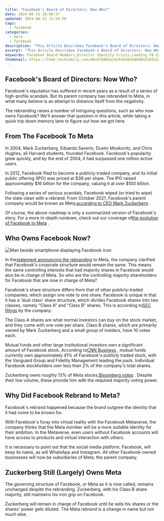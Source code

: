 ```yaml
---
title: "Facebook's Board of Directors: Now Who?"
date: 2024-06-21 20:58:57
updated: 2024-06-23 11:54:50
tags:
  - facebook
categories:
  - meta
  - facebook
description: "This Article Describes Facebook's Board of Directors: Now Who?"
excerpt: "This Article Describes Facebook's Board of Directors: Now Who?"
keywords: Facebook Board Members,Director Identity Crisis,Leading FB Executives,FB Governance Unknown,Social Media Oversight,CEO Impact on Fb,Directors of FB
thumbnail: https://thmb.techidaily.com/40c676885a2dc616461b86984d2bb33aa0260b3072dcf3b79b657b93df0cfe34.jpg
---
```


## Facebook's Board of Directors: Now Who?

 Facebook's reputation has suffered in recent years as a result of a series of high-profile scandals. But its parent company has rebranded to Meta, in what many believe is an attempt to distance itself from the negativity.

 The rebranding raises a number of intriguing questions, such as who now owns Facebook? We'll answer that question in this article, while taking a quick trip down memory lane to figure out how we got here.

## From The Facebook To Meta

 In 2004, Mark Zuckerberg, Eduardo Saverin, Dustin Moskovitz, and Chris Hughes, all Harvard students, founded Facebook. Facebook's popularity grew quickly, and by the end of 2004, it had surpassed one million active users.

 In 2012, Facebook filed to become a publicly-traded company, and its initial public offering (IPO) was priced at $38 per share. The IPO raised approximately $16 billion for the company, valuing it at over $100 billion.

 Following a series of serious scandals, Facebook wiped (or tried to wipe) the slate clean with a rebrand. From October 2021, Facebook's parent company would be known as Meta,[according to CEO Mark Zuckerberg](https://about.fb.com/news/2021/10/founders-letter/) .

 Of course, the above roadmap is only a summarized version of Facebook's story. For a more in-depth rundown, check out our coverage of[the evolution of Facebook to Meta](https://www.makeuseof.com/evolution-of-facebook/) .

## Who Owns Facebook Now?

![Man beside smartphone displaying Facebook icon](https://static1.makeuseofimages.com/wordpress/wp-content/uploads/2022/02/Man-beside-smartphone-displaying-Facebook-icon.jpg)

 In the[statement announcing the rebranding](https://about.fb.com/news/2021/10/facebook-company-is-now-meta/) to Meta, the company clarified that Facebook's corporate structure would remain the same. This means the same controlling interests that had majority shares in Facebook would also be in charge of Meta. So who are the controlling majority shareholders for Facebook that are now in charge of Meta?

 Facebook's share structure differs from that of other publicly-traded companies, which assign one vote to one share. Facebook is unique in that it has a 'dual class' share structure, which divides Facebook shares into two classes, namely “Class A” and “Class B” shares. This is according to[SEC filings](https://www.sec.gov/Archives/edgar/data/1326801/000132680120000013/fb-12312019x10kexhibit33.htm) by the company.

 The Class A shares are what normal investors can buy on the stock market, and they come with one vote per share. Class B shares, which are primarily owned by Mark Zuckerberg and a small group of insiders, have 10 votes each.

 Mutual funds and other large institutional investors own a significant amount of Facebook stock. According to[CNN Business](http://money.cnn.com/quote/shareholders/shareholders.html?symb=FB&subView=institutional) , mutual funds currently own approximately 41% of Facebook's publicly traded stock, with the Vanguard Group and Fidelity Management leading the pack. Individual Facebook stockholders own less than 2% of the company's total shares.

 Zuckerberg owns roughly 13% of Meta stocks,[Bloomberg notes](http://www.bloomberg.com/billionaires/profiles/mark-e-zuckerberg/) . Despite their low volume, these provide him with the required majority voting power.

## Why Did Facebook Rebrand to Meta?

 Facebook's rebrand happened because the brand outgrew the identity that it had come to be known for.

 With Facebook's foray into virtual reality with the Facebook Metaverse, the company thinks that the Meta moniker will be a more suitable identity for their ambition. In the Metaverse, even users without Facebook accounts will have access to products and virtual interaction with others.

 It is necessary to point out that the social media platform, Facebook, will keep its name, as will WhatsApp and Instagram. All other Facebook-owned businesses will now be subsidiaries of Meta, the parent company.

## Zuckerberg Still (Largely) Owns Meta

 The governing structure of Facebook, or Meta as it is now called, remains unchanged despite the rebranding. Zuckerberg, with his Class B share majority, still maintains his iron grip on Facebook.

 Zuckerberg will remain in charge of Facebook until he sells his shares or the shares' power gets diluted. The Meta rebrand is a change in name but not much else.


<ins class="adsbygoogle"
     style="display:block"
     data-ad-format="autorelaxed"
     data-ad-client="ca-pub-7571918770474297"
     data-ad-slot="1223367746"></ins>



<ins class="adsbygoogle"
     style="display:block"
     data-ad-client="ca-pub-7571918770474297"
     data-ad-slot="8358498916"
     data-ad-format="auto"
     data-full-width-responsive="true"></ins>
